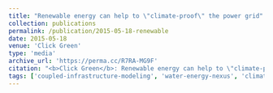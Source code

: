 ```yaml
---
title: "Renewable energy can help to \"climate-proof\" the power grid"
collection: publications
permalink: /publication/2015-05-18-renewable
date: 2015-05-18
venue: 'Click Green'
type: 'media'
archive_url: 'https://perma.cc/R7RA-MG9F'
citation: "<b>Click Green</b>: Renewable energy can help to \"climate-proof\" the power grid. (2015). [News Article]"
tags: ['coupled-infrastructure-modeling', 'water-energy-nexus', 'climate-change']
---
```

